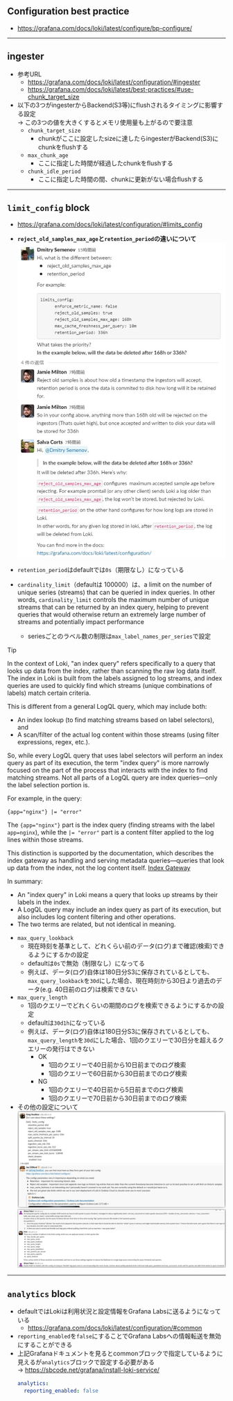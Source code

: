 ## Configuration best practice
- https://grafana.com/docs/loki/latest/configure/bp-configure/

---

## ingester
- 参考URL
  - https://grafana.com/docs/loki/latest/configuration/#ingester
  - https://grafana.com/docs/loki/latest/best-practices/#use-chunk_target_size
- 以下の3つがingesterからBackend(S3等)にflushされるタイミングに影響する設定  
  → この3つの値を大きくするとメモリ使用量も上がるので要注意
  - `chunk_target_size`
    - chunkがここに設定したsizeに達したらingesterがBackend(S3)にchunkをflushする
  - `max_chunk_age`
    - ここに指定した時間が経過したchunkをflushする
  - `chunk_idle_period`
    - ここに指定した時間の間、chunkに更新がない場合flushする

---

## `limit_config` block
- https://grafana.com/docs/loki/latest/configuration/#limits_config
- **`reject_old_samples_max_age`と`retention_period`の違いについて**
![difference_between_retention_period_and_reject_old_samples_max_age](image/difference_between_retention_period_and_reject_old_samples_max_age.jpg)

- `retention_period`はdefaultでは`0s`（期限なし）になっている
- `cardinality_limit`（defaultは 100000）は、a limit on the number of unique series (streams) that can be queried in index queries. In other words, `cardinality_limit` controls the maximum number of unique streams that can be returned by an index query, helping to prevent queries that would otherwise return an extremely large number of streams and potentially impact performance
  - seriesごとのラベル数の制限は`max_label_names_per_series`で設定
> [!TIP]  
> In the context of Loki, "an index query" refers specifically to a query that looks up data from the index, rather than scanning the raw log data itself. The index in Loki is built from the labels assigned to log streams, and index queries are used to quickly find which streams (unique combinations of labels) match certain criteria.
> 
> This is different from a general LogQL query, which may include both:
>  - An index lookup (to find matching streams based on label selectors), and
>  - A scan/filter of the actual log content within those streams (using filter expressions, regex, etc.).
>
> So, while every LogQL query that uses label selectors will perform an index query as part of its execution, the term "index query" is more narrowly focused on the part of the process that interacts with the index to find matching streams. Not all parts of a LogQL query are index queries—only the label selection portion is.
>
> For example, in the query:  
> ```shell
> {app="nginx"} |= "error"
> ```
> The `{app="nginx"}` part is the index query (finding streams with the label `app=nginx`), while the `|= "error"` part is a content filter applied to the log lines within those streams.
>
> This distinction is supported by the documentation, which describes the index gateway as handling and serving metadata queries—queries that look up data from the index, not the log content itself. [Index Gateway](https://grafana.com/docs/loki/latest/get-started/components/#index-gateway)
>
> In summary:  
>  - An "index query" in Loki means a query that looks up streams by their labels in the index.
>  - A LogQL query may include an index query as part of its execution, but also includes log content filtering and other operations.  
>  - The two terms are related, but not identical in meaning.

- `max_query_lookback`
  - 現在時刻を基準として、どれくらい前のデータ(ログ)まで確認(検索)できるようにするかの設定
  - defaultは`0s`で無効（制限なし）になってる
  - 例えば、データ(ログ)自体は180日分S3に保存されているとしても、`max_query_lookback`を`30d`にした場合、現在時刻から30日より過去のデータ(e.g. 40日前のログ)は検索できない
- `max_query_length`
  - 1回のクエリーでどれくらいの期間のログを検索できるようにするかの設定
  - defaultは`30d1h`になっている
  - 例えば、データ(ログ)自体は180日分S3に保存されているとしても、`max_query_length`を`30d`にした場合、1回のクエリーで30日分を超えるクエリーの発行はできない
    - OK
      - 1回のクエリーで40日前から10日前までのログ検索
      - 1回のクエリーで60日前から30日前までのログ検索
    - NG
      - 1回のクエリーで40日前から5日前までのログ検索
      - 1回のクエリーで70日前から30日前までのログ検索
- その他の設定について  
  ![](image/limit_config_1.jpg)
  ![](image/limit_config_2.jpg)

---

## `analytics` block
- defaultではLokiは利用状況と設定情報をGrafana Labsに送るようになっている
  - https://grafana.com/docs/loki/latest/configuration/#common
- `reporting_enabled`を`false`にすることでGrafana Labsへの情報転送を無効にすることができる
- 上記Grafanaドキュメントを見るとcommonブロックで指定しているように見えるが`analytics`ブロックで設定する必要がある  
  → https://sbcode.net/grafana/install-loki-service/
  ~~~yaml
  analytics:
    reporting_enabled: false
  ~~~